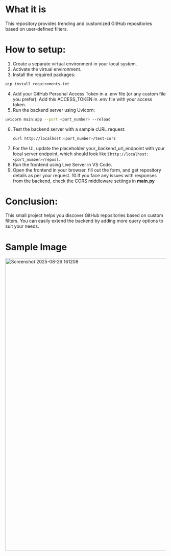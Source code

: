 # What it is

This repository provides trending and customized GitHub repositories based on user-defined filters.

# How to setup:

1. Create a separate virtual environment in your local system.
2. Activate the virtual environment.
3. Install the required packages:
```bash
pip install requirements.txt
```
4. Add your GitHub Personal Access Token in a .env file (or any custom file you prefer). Add this ACCESS_TOKEN in .env file with your access token.
5. Run the backend server using Uvicorn:
```bash
uvicorn main:app --port <port_number> --reload
```
6. Test the backend server with a sample cURL request:
   ```bash
   curl http://localhost:<port_number>/test-cors
   ```
7. For the UI, update the placeholder your_backend_url_endpoint with your local server endpoint, which should look like:```[http://localhost:<port_number>/repos]```.
8. Run the frontend using Live Server in VS Code.
9. Open the frontend in your browser, fill out the form, and get repository details as per your request.
10.If you face any issues with responses from the backend, check the CORS middleware settings in __main.py__

# Conclusion:
This small project helps you discover GitHub repositories based on custom filters. You can easily extend the backend by adding more query options to suit your needs.
# Sample Image
<img width="1199" height="916" alt="Screenshot 2025-08-26 161208" src="https://github.com/user-attachments/assets/3d006f10-5487-4a4b-92db-0e4dfebac901" />
